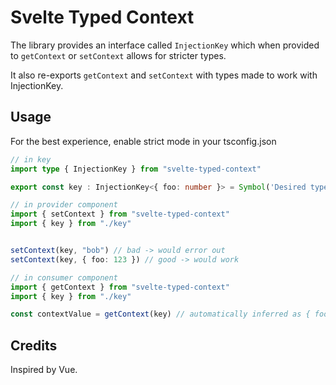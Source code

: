# Svelte Typed Context

The library provides an interface called `InjectionKey` which when provided to `getContext` or `setContext` allows for stricter types.

It also re-exports `getContext` and `setContext` with types made to work with InjectionKey.

## Usage

For the best experience, enable strict mode in your tsconfig.json

```ts
// in key
import type { InjectionKey } from "svelte-typed-context"

export const key : InjectionKey<{ foo: number }> = Symbol('Desired type')

// in provider component
import { setContext } from "svelte-typed-context"
import { key } from "./key"


setContext(key, "bob") // bad -> would error out
setContext(key, { foo: 123 }) // good -> would work

// in consumer component
import { getContext } from "svelte-typed-context"
import { key } from "./key"

const contextValue = getContext(key) // automatically inferred as { foo: number }
```

## Credits

Inspired by Vue.